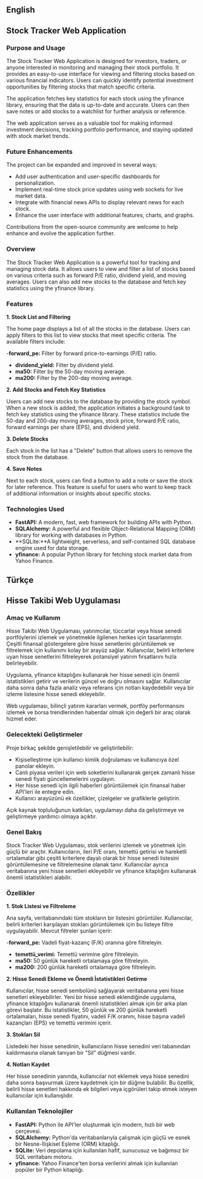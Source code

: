 ## English
## Stock Tracker Web Application

### Purpose and Usage

The Stock Tracker Web Application is designed for investors, traders, or anyone interested in monitoring and managing their stock portfolio. It provides an easy-to-use interface for viewing and filtering stocks based on various financial indicators. Users can quickly identify potential investment opportunities by filtering stocks that match specific criteria.

The application fetches key statistics for each stock using the yfinance library, ensuring that the data is up-to-date and accurate. Users can then save notes or add stocks to a watchlist for further analysis or reference.

The web application serves as a valuable tool for making informed investment decisions, tracking portfolio performance, and staying updated with stock market trends.

### Future Enhancements

The project can be expanded and improved in several ways:

- Add user authentication and user-specific dashboards for personalization.
- Implement real-time stock price updates using web sockets for live market data.
- Integrate with financial news APIs to display relevant news for each stock.
- Enhance the user interface with additional features, charts, and graphs.

Contributions from the open-source community are welcome to help enhance and evolve the application further.

### Overview

The Stock Tracker Web Application is a powerful tool for tracking and managing stock data. It allows users to view and filter a list of stocks based on various criteria such as forward P/E ratio, dividend yield, and moving averages. Users can also add new stocks to the database and fetch key statistics using the yfinance library.

### Features

**1. Stock List and Filtering**

The home page displays a list of all the stocks in the database. Users can apply filters to this list to view stocks that meet specific criteria. The available filters include:

-**forward_pe:** Filter by forward price-to-earnings (P/E) ratio.
- **dividend_yield:** Filter by dividend yield.
- **ma50:** Filter by the 50-day moving average.
- **ma200:** Filter by the 200-day moving average.

**2. Add Stocks and Fetch Key Statistics**

Users can add new stocks to the database by providing the stock symbol. When a new stock is added, the application initiates a background task to fetch key statistics using the yfinance library. These statistics include the 50-day and 200-day moving averages, stock price, forward P/E ratio, forward earnings per share (EPS), and dividend yield.

**3. Delete Stocks**

Each stock in the list has a "Delete" button that allows users to remove the stock from the database.

**4. Save Notes**

Next to each stock, users can find a button to add a note or save the stock for later reference. This feature is useful for users who want to keep track of additional information or insights about specific stocks.

### Technologies Used

- **FastAPI:** A modern, fast, web framework for building APIs with Python.
- **SQLAlchemy:** A powerful and flexible Object-Relational Mapping (ORM) library for working with databases in Python.
- **SQLite:**A lightweight, serverless, and self-contained SQL database engine used for data storage.
- **yfinance:** A popular Python library for fetching stock market data from Yahoo Finance.


## Türkçe
## Hisse Takibi Web Uygulaması

### Amaç ve Kullanım

Hisse Takibi Web Uygulaması, yatırımcılar, tüccarlar veya hisse senedi portföylerini izlemek ve yönetmekle ilgilenen herkes için tasarlanmıştır. Çeşitli finansal göstergelere göre hisse senetlerini görüntülemek ve filtrelemek için kullanımı kolay bir arayüz sağlar. Kullanıcılar, belirli kriterlere uyan hisse senetlerini filtreleyerek potansiyel yatırım fırsatlarını hızla belirleyebilir.

Uygulama, yfinance kitaplığını kullanarak her hisse senedi için önemli istatistikleri getirir ve verilerin güncel ve doğru olmasını sağlar. Kullanıcılar daha sonra daha fazla analiz veya referans için notları kaydedebilir veya bir izleme listesine hisse senedi ekleyebilir.

Web uygulaması, bilinçli yatırım kararları vermek, portföy performansını izlemek ve borsa trendlerinden haberdar olmak için değerli bir araç olarak hizmet eder.

### Gelecekteki Geliştirmeler

Proje birkaç şekilde genişletilebilir ve geliştirilebilir:

- Kişiselleştirme için kullanıcı kimlik doğrulaması ve kullanıcıya özel panolar ekleyin.
- Canlı piyasa verileri için web soketlerini kullanarak gerçek zamanlı hisse senedi fiyatı güncellemelerini uygulayın.
- Her hisse senedi için ilgili haberleri görüntülemek için finansal haber API'leri ile entegre edin.
- Kullanıcı arayüzünü ek özellikler, çizelgeler ve grafiklerle geliştirin.

Açık kaynak topluluğunun katkıları, uygulamayı daha da geliştirmeye ve geliştirmeye yardımcı olmaya açıktır.

### Genel Bakış

Stock Tracker Web Uygulaması, stok verilerini izlemek ve yönetmek için güçlü bir araçtır. Kullanıcıların, ileri P/E oranı, temettü getirisi ve hareketli ortalamalar gibi çeşitli kriterlere dayalı olarak bir hisse senedi listesini görüntülemesine ve filtrelemesine olanak tanır. Kullanıcılar ayrıca veritabanına yeni hisse senetleri ekleyebilir ve yfinance kitaplığını kullanarak önemli istatistikleri alabilir.

### Özellikler

**1. Stok Listesi ve Filtreleme**

Ana sayfa, veritabanındaki tüm stokların bir listesini görüntüler. Kullanıcılar, belirli kriterleri karşılayan stokları görüntülemek için bu listeye filtre uygulayabilir. Mevcut filtreler şunları içerir:

-**forward_pe:** Vadeli fiyat-kazanç (F/K) oranına göre filtreleyin.
- **temettü_verimi:** Temettü verimine göre filtreleyin.
- **ma50:** 50 günlük hareketli ortalamaya göre filtreleyin.
- **ma200:** 200 günlük hareketli ortalamaya göre filtreleyin.

**2. Hisse Senedi Ekleme ve Önemli İstatistikleri Getirme**

Kullanıcılar, hisse senedi sembolünü sağlayarak veritabanına yeni hisse senetleri ekleyebilirler. Yeni bir hisse senedi eklendiğinde uygulama, yfinance kitaplığını kullanarak önemli istatistikleri almak için bir arka plan görevi başlatır. Bu istatistikler, 50 günlük ve 200 günlük hareketli ortalamaları, hisse senedi fiyatını, vadeli F/K oranını, hisse başına vadeli kazançları (EPS) ve temettü verimini içerir.

**3. Stokları Sil**

Listedeki her hisse senedinin, kullanıcıların hisse senedini veri tabanından kaldırmasına olanak tanıyan bir "Sil" düğmesi vardır.

**4. Notları Kaydet**

Her hisse senedinin yanında, kullanıcılar not eklemek veya hisse senedini daha sonra başvurmak üzere kaydetmek için bir düğme bulabilir. Bu özellik, belirli hisse senetleri hakkında ek bilgileri veya içgörüleri takip etmek isteyen kullanıcılar için kullanışlıdır.

### Kullanılan Teknolojiler

- **FastAPI:** Python ile API'ler oluşturmak için modern, hızlı bir web çerçevesi.
- **SQLAlchemy:** Python'da veritabanlarıyla çalışmak için güçlü ve esnek bir Nesne-İlişkisel Eşleme (ORM) kitaplığı.
- **SQLite:** Veri depolama için kullanılan hafif, sunucusuz ve bağımsız bir SQL veritabanı motoru.
- **yfinance:** Yahoo Finance'ten borsa verilerini almak için kullanılan popüler bir Python kitaplığı.
